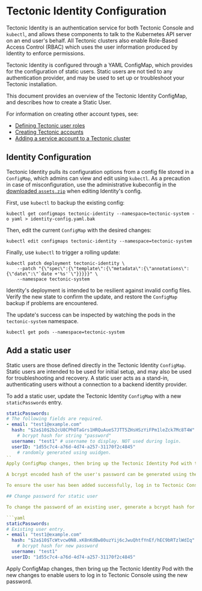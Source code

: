# Tectonic Identity Configuration

Tectonic Identity is an authentication service for both Tectonic Console and `kubectl`, and allows these components to talk to the Kubernetes API server on an end user's behalf. All Tectonic clusters also enable Role-Based Access Control (RBAC) which uses the user information produced by Identity to enforce permissions.

Tectonic Identity is configured through a YAML ConfigMap, which provides for the configuration of static users. Static users are not tied to any authentication provider, and may be used to set up or troubleshoot your Tectonic installation.

This document provides an overview of the Tectonic Identity ConfigMap, and describes how to create a Static User.

For information on creating other account types, see:
* [Defining Tectonic user roles][creating-roles]
* [Creating Tectonic accounts][creating-accounts]
* [Adding a service account to a Tectonic cluster][creating-service-accounts]

## Identity Configuration

Tectonic Identity pulls its configuration options from a config file stored in a `ConfigMap`, which admins can view and edit using `kubectl`. As a precaution in case of misconfiguration, use the administrative kubeconfig in the [downloaded `assets.zip`][assets-zip] when editing Identity's config.

First, use `kubectl` to backup the existing config:

```
kubectl get configmaps tectonic-identity --namespace=tectonic-system -o yaml > identity-config.yaml.bak
```

Then, edit the current `ConfigMap` with the desired changes:

```
kubectl edit configmaps tectonic-identity --namespace=tectonic-system
```

Finally, use `kubectl` to trigger  a rolling update:

```
kubectl patch deployment tectonic-identity \
    --patch "{\"spec\":{\"template\":{\"metadata\":{\"annotations\":{\"date\":\"`date +'%s'`\"}}}}}" \
    --namespace tectonic-system
```

Identity's deployment is intended to be resilient against invalid config files. Verify the new state to confirm the update, and restore the `ConfigMap` backup if problems are encountered.

The update's success can be inspected by watching the pods in the `tectonic-system` namespace.

```
kubectl get pods --namespace=tectonic-system
```

## Add a static user

Static users are those defined directly in the Tectonic Identity `ConfigMap`. Static users are intended to be used for initial setup, and may also be used for troubleshooting and recovery. A static user acts as a stand-in, authenticating users without a connection to a backend identity provider.

To add a static user, update the Tectonic Identity `ConfigMap` with a new `staticPasswords` entry.

```yaml
staticPasswords:
# The following fields are required.
- email: "test1@example.com"
  hash: "$2a$10$2b2cU8CPhOTaGrs1HRQuAueS7JTT5ZHsHSzYiFPm1leZck7Mc8T4W"
    # bcrypt hash for string "password"
  username: "test1" # username to display. NOT used during login.
  userID: "1d55c7c4-a76d-4d74-a257-31170f2c4845"
    # randomly generated using uuidgen.
``
Apply ConfigMap changes, then bring up the Tectonic Identity Pod with the changes to enable users to log in to Tectonic Console using the  password.

A bcrypt encoded hash of the user's password can be generated using the [coreos/bcrypt-tool](https://github.com/coreos/bcrypt-tool/releases/tag/v1.0.0). When generating Tectonic Console passwords with `bcrypt-tool`, using values higher than the default of `-cost=10` may result in timeouts. bcrypt also imposes a maximum password length of 56 bytes.

To ensure the user has been added successfully, log in to Tectonic Console using the static user's username and password.

## Change password for static user

To change the password of an existing user, generate a bcrypt hash for the new password (using [coreos/bcrypt-tool](https://github.com/coreos/bcrypt-tool/releases/tag/v1.0.0)) and add this value to the Tectonic Identity `ConfigMap` for the selected user.

```yaml
staticPasswords:
# Existing user entry.
- email: "test1@example.com"
  hash: "$2a$10$TcWtvcw0N8.xK8nKdBw80uzYij6cJwuQhtfYnEf/hEC9bRTzlWdIq"
    # bcrypt hash for new password
  username: "test1"
  userID: "1d55c7c4-a76d-4d74-a257-31170f2c4845"
```

Apply ConfigMap changes, then bring up the Tectonic Identity Pod with the new changes to enable users to log in to Tectonic Console using the new password.


[assets-zip]: ../admin/assets-zip.md
[k8s-rbac]: http://kubernetes.io/docs/admin/authorization/#rbac-mode
[creating-roles]: creating-roles.md
[creating-accounts]: creating-accounts.md
[creating-service-accounts]: creating-service-accounts.md
